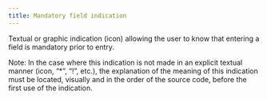 ```yaml
---
title: Mandatory field indication
---
```


Textual or graphic indication (icon) allowing the user to know that entering a field is mandatory prior to entry.

Note: In the case where this indication is not made in an explicit textual manner (icon, “\*”, “!”, etc.), the explanation of the meaning of this indication must be located, visually and in the order of the source code, before the first use of the indication.
